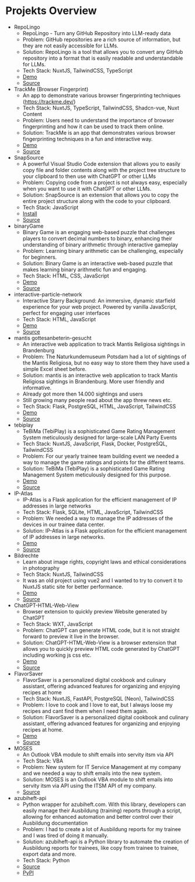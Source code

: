 # Projekts Overview

- RepoLingo
  - RepoLingo - Turn any GitHub Repository into LLM-ready data
  - Problem: GitHub repositories are a rich source of information, but they are not easily accessible for LLMs.
  - Solution: RepoLingo is a tool that allows you to convert any GitHub repository into a format that is easily readable and understandable for LLMs.
  - Tech Stack: NuxtJS, TailwindCSS, TypeScript
  - [Demo](https://repolingo.leonkohli.dev/)
  - [Source](https://github.com/LeonKohli/RepoLingo)
- TrackMe (Browser Fingerprint)
  - An app to demonstrate various browser fingerprinting techniques (<https://trackme.dev/>)
  - Tech Stack: NuxtJS, TypeScript, TailwindCSS, Shadcn-vue, Nuxt Content
  - Problem: Users need to understand the importance of browser fingerprinting and how it can be used to track them online.
  - Solution: TrackMe is an app that demonstrates various browser fingerprinting techniques in a fun and interactive way.
  - [Demo](https://trackme.dev/)
  - [Source](https://github.com/LeonKohli/browser-fingerprint)
- SnapSource
  - A powerful Visual Studio Code extension that allows you to easily copy file and folder contents along with the project tree structure to your clipboard to then use with ChatGPT or other LLMs
  - Problem: Copying code from a project is not always easy, especially when you want to use it with ChatGPT or other LLMs.
  - Solution: SnapSource is an extension that allows you to copy the entire project structure along with the code to your clipboard.
  - Tech Stack: JavaScript
  - [Install](https://marketplace.visualstudio.com/items?itemName=LeonKohli.snapsource)
  - [Source](https://github.com/LeonKohli/snapsource)
- binaryGame
  - Binary Game is an engaging web-based puzzle that challenges players to convert decimal numbers to binary, enhancing their understanding of binary arithmetic through interactive gameplay
  - Problem: Learning binary arithmetic can be challenging, especially for beginners.
  - Solution: Binary Game is an interactive web-based puzzle that makes learning binary arithmetic fun and engaging.
  - Tech Stack: HTML, CSS, JavaScript
  - [Demo](https://leonkohli.github.io/binaryGame/)
  - [Source](https://github.com/LeonKohli/binaryGame)
- interactive-particle-network
  - Interactive Starry Background: An immersive, dynamic starfield experience for your web project. Powered by vanilla JavaScript, perfect for engaging user interfaces
  - Tech Stack: HTML, JavaScript
  - [Demo](https://codepen.io/LeonKohli/pen/poQKLOL)
  - [Source](https://github.com/LeonKohli/interactive-particle-network)
- mantis gottesanbeterin-gesucht
  - An interactive web application to track Mantis Religiosa sightings in Brandenburg
  - Problem: The Naturkundemuseum Potsdam had a lot of sightings of the Mantis Religiosa, but no easy way to store them they have used a simple Excel sheet before.
  - Solution: mantis is an interactive web application to track Mantis Religiosa sightings in Brandenburg. More user friendly and informative.
  - Already got more then 14.000 sightings and users
  - Still growing many people read about the app threw news etc.
  - Tech Stack: Flask, PostgreSQL, HTML, JavaScript, TailwindCSS
  - [Demo](https://gottesanbeterin-gesucht.de/)
  - [Source](https://github.com/opendata-apps/mantis)
- tebiplay
  - TeBiMa (TebiPlay) is a sophisticated Game Rating Management System meticulously designed for large-scale LAN Party Events
  - Tech Stack: NuxtJS, JavaScript, Flask, Docker, PostgreSQL, TailwindCSS
  - Problem: For our yearly trainee team building event we needed a way to manage the game ratings and points for the different teams.
  - Solution: TeBiMa (TebiPlay) is a sophisticated Game Rating Management System meticulously designed for this purpose.
  - [Demo](https://tebiplay.de/)
  - [Source](https://github.com/ZIT-P22/TebiPlay)
- IP-Atlas
  - IP-Atlas is a Flask application for the efficient management of IP addresses in large networks
  - Tech Stack: Flask, SQLite, HTML, JavaScript, TailwindCSS
  - Problem: We needed a way to manage the IP addresses of the devices in our trainee data center.
  - Solution: IP-Atlas is a Flask application for the efficient management of IP addresses in large networks.
  - [Demo](https://ip-atlas.de/)
  - [Source](https://github.com/ZIT-P22/IP-Atlas)
- Bildrechte
  - Learn about image rights, copyright laws and ethical considerations in photography
  - Tech Stack: NuxtJS, TailwindCSS
  - It was an old project using vue2 and I wanted to try to convert it to NuxtJS static site for better performance.
  - [Demo](https://bildrechte.vercel.app/)
  - [Source](https://github.com/LeonKohli/bildrechte)
- ChatGPT-HTML-Web-View
  - Browser extension to quickly preview Website generated by ChatGPT
  - Tech Stack: WXT, JavaScript
  - Problem: ChatGPT can generate HTML code, but it is not straight forward to preview it live in the browser.
  - Solution: ChatGPT-HTML-Web-View is a browser extension that allows you to quickly preview HTML code generated by ChatGPT including working js css etc.
  - [Demo](https://leonkohli.dev/)
  - [Source](https://github.com/LeonKohli/ChatGPT-HTML-Web-View)
- FlavorSaver
  - FlavorSaver is a personalized digital cookbook and culinary assistant, offering advanced features for organizing and enjoying recipes at home
  - Tech Stack: NuxtJS, FastAPI, PostgreSQL (Neon), TailwindCSS
  - Problem: I love to cook and I love to eat, but I always loose my recipes and cant find them when I need them again.
  - Solution: FlavorSaver is a personalized digital cookbook and culinary assistant, offering advanced features for organizing and enjoying recipes at home.
  - [Demo](https://flavorsaver.de)
  - [Source](https://github.com/LeonKohli/FlavorSaver)
- MOSES
  - An Outlook VBA module to shift emails into servity itsm via API
  - Tech Stack: VBA
  - Problem: New system for IT Service Management at my company and we needed a way to shift emails into the new system.
  - Solution: MOSES is an Outlook VBA module to shift emails into servity itsm via API using the ITSM API of my company.
  - [Source](https://github.com/LeonKohli/MOSES)
- azubiheft-api
  - Python wrapper for azubiheft.com. With this library, developers can easily manage their Ausbildung (training) reports through a script, allowing for enhanced automation and better control over their Ausbildung documentation
  - Problem: I had to create a lot of Ausbildung reports for my trainee and I was tired of doing it manually.
  - Solution: azubiheft-api is a Python library to automate the creation of Ausbildung reports for trainees, like copy from trainee to trainee, export data and more.
  - Tech Stack: Python
  - [Source](https://github.com/LeonKohli/azubiheft-api)
  - [PyPI](https://pypi.org/project/azubiheft/)
